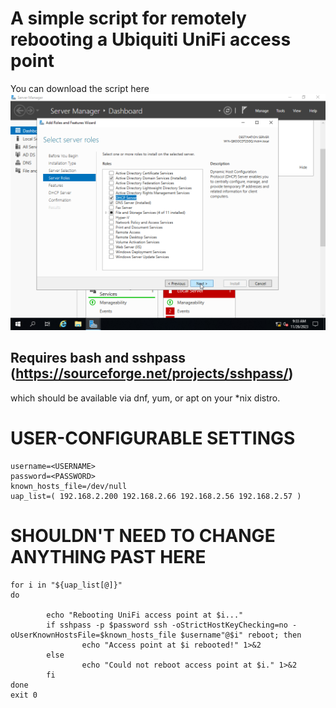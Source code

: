 # A simple script for remotely rebooting a Ubiquiti UniFi access point
You can download the script here ![](https://github.com/JonmarCorpuz/Documentations/blob/main/Active%20Directory/Assets/DHCP%20pt8.png)

## Requires bash and sshpass (https://sourceforge.net/projects/sshpass/)
which should be available via dnf, yum, or apt on your *nix distro.

# USER-CONFIGURABLE SETTINGS
```console
username=<USERNAME>
password=<PASSWORD>
known_hosts_file=/dev/null
uap_list=( 192.168.2.200 192.168.2.66 192.168.2.56 192.168.2.57 )
```
# SHOULDN'T NEED TO CHANGE ANYTHING PAST HERE
```console
for i in "${uap_list[@]}"
do

        echo "Rebooting UniFi access point at $i..."
        if sshpass -p $password ssh -oStrictHostKeyChecking=no -oUserKnownHostsFile=$known_hosts_file $username"@$i" reboot; then
                echo "Access point at $i rebooted!" 1>&2
        else
                echo "Could not reboot access point at $i." 1>&2
        fi
done
exit 0
```
